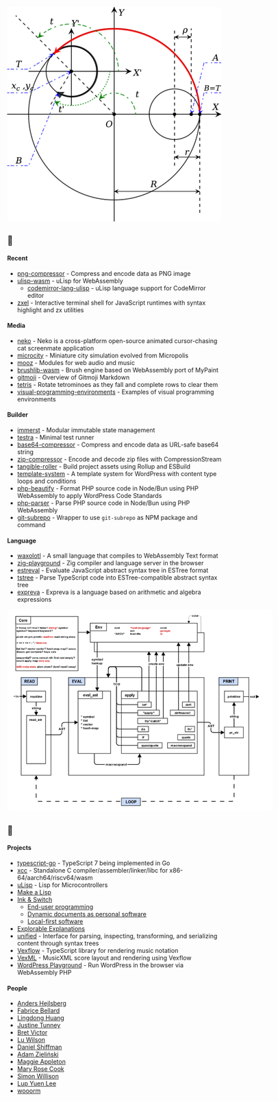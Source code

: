 <img src="assets/Resonance_Cascade-500px.png" alt="Resonance Cascade" style="max-width:620px;border-radius:6px;background-color:#fff">

## :seedling:

#### Recent

- [png-compressor](https://github.com/eliot-akira/png-compressor) - Compress and encode data as PNG image
- [ulisp-wasm](https://github.com/eliot-akira/ulisp-wasm) - uLisp for WebAssembly
  - [codemirror-lang-ulisp](https://github.com/eliot-akira/codemirror-lang-ulisp) - uLisp language support for CodeMirror editor
- [zxel](https://github.com/eliot-akira/zxel) - Interactive terminal shell for JavaScript runtimes with syntax highlight and zx utilities

#### Media

- [neko](https://github.com/eliot-akira/neko) - Neko is a cross-platform open-source animated cursor-chasing cat screenmate application
- [microcity](https://github.com/eliot-akira/microcity) - Miniature city simulation evolved from Micropolis
- [mooz](https://github.com/moozap/mooz) - Modules for web audio and music
- [brushlib-wasm](https://github.com/eliot-akira/brushlib-wasm) - Brush engine based on WebAssembly port of MyPaint
- [gitmoji](https://github.com/eliot-akira/gitmoji) - Overview of Gitmoji Markdown
- [tetris](https://github.com/eliot-akira/tetris) - Rotate tetrominoes as they fall and complete rows to clear them
- [visual-programming-environments](https://github.com/eliot-akira/visual-programming-environments) - Examples of visual programming environments

#### Builder

- [immerst](https://github.com/eliot-akira/immerst) - Modular immutable state management
- [testra](https://github.com/eliot-akira/testra) - Minimal test runner
- [base64-compressor](https://github.com/eliot-akira/base64-compressor) - Compress and encode data as URL-safe base64 string
- [zip-compressor](https://github.com/eliot-akira/zip-compressor) - Encode and decode zip files with CompressionStream
- [tangible-roller](https://github.com/TangibleInc/tangible-roller) - Build project assets using Rollup and ESBuild 
- [template-system](https://github.com/TangibleInc/template-system) - A template system for WordPress with content type loops and conditions 
- [php-beautify](https://github.com/expreva/php-beautify) - Format PHP source code in Node/Bun using PHP WebAssembly to apply WordPress Code Standards
- [php-parser](https://github.com/expreva/php-parser) - Parse PHP source code in Node/Bun using PHP WebAssembly
- [git-subrepo](https://github.com/TangibleInc/git-subrepo) - Wrapper to use `git-subrepo` as NPM package and command

#### Language

- [waxolotl](https://github.com/eliot-akira/waxolotl) - A small language that compiles to WebAssembly Text format
- [zig-playground](https://github.com/eliot-akira/zig-playground) - Zig compiler and language server in the browser
- [estreval](https://github.com/expreva/estreval) - Evaluate JavaScript abstract syntax tree in ESTree format
- [tstree](https://github.com/expreva/tstree) - Parse TypeScript code into ESTree-compatible abstract syntax tree
- [expreva](https://github.com/expreva) - Expreva is a language based on arithmetic and algebra expressions

<img src="assets/stepA_mal.png" alt="LISP" style="max-width:620px;border-radius:6px">

## :eyes:

#### Projects

- [typescript-go](https://github.com/microsoft/typescript-go) - TypeScript 7 being implemented in Go
- [xcc](https://github.com/tyfkda/xcc) -  Standalone C compiler/assembler/linker/libc for x86-64/aarch64/riscv64/wasm
- [uLisp](http://www.ulisp.com/) - Lisp for Microcontrollers
- [Make a Lisp](https://github.com/kanaka/mal)
- [Ink & Switch](https://www.inkandswitch.com)
  - [End-user programming](https://www.inkandswitch.com/end-user-programming/)
  - [Dynamic documents as personal software](https://www.inkandswitch.com/potluck/)
  - [Local-first software](https://www.inkandswitch.com/local-first/)
- [Explorable Explanations](https://explorabl.es/all/)
- [unified](https://unifiedjs.com/) - Interface for parsing, inspecting, transforming, and serializing content through syntax trees 
- [Vexflow](https://github.com/vexflow/vexflow) - TypeScript library for rendering music notation
- [VexML](https://github.com/stringsync/vexml) - MusicXML score layout and rendering using Vexflow
- [WordPress Playground](https://github.com/WordPress/wordpress-playground) - Run WordPress in the browser via WebAssembly PHP

#### People

- [Anders Hejlsberg](https://github.com/ahejlsberg)
- [Fabrice Bellard](https://bellard.org/)
- [Lingdong Huang](https://github.com/LingDong-)
- [Justine Tunney](https://github.com/jart)
- [Bret Victor](https://worrydream.com/)
- [Lu Wilson](https://github.com/TodePond/)
- [Daniel Shiffman](https://github.com/shiffman)
- [Adam Zieliński](https://github.com/adamziel)
- [Maggie Appleton](https://maggieappleton.com/)
- [Mary Rose Cook](https://maryrosecook.com/)
- [Simon Willison](https://github.com/simonw)
- [Lup Yuen Lee](https://lupyuen.org/)
- [wooorm](https://github.com/wooorm)
